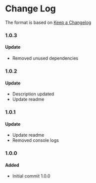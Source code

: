 # Change Log

The format is based on [Keep a Changelog](http://keepachangelog.com/)

### 1.0.3

#### Update

- Removed unused dependencies

### 1.0.2

#### Update

- Description updated
- Update readme

### 1.0.1

#### Update

- Update readme
- Removed console logs

### 1.0.0

#### Added

- Initial commit 1.0.0
